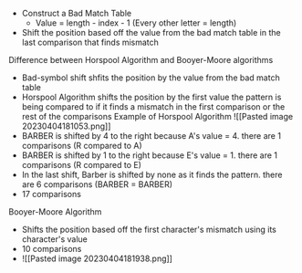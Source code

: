 - Construct a Bad Match Table
	- Value = length - index - 1 (Every other letter = length)
- Shift the position based off the value from the bad match table in the last comparison that finds  mismatch 

Difference between Horspool Algorithm and Booyer-Moore algorithms
- Bad-symbol shift  shfits the position by the value from the bad match table 
- Horspool Algorithm shifts the position by the first value the pattern is being compared to if it finds a mismatch in the first comparison or the rest of the comparisons
Example of Horspool Algorithm
![[Pasted image 20230404181053.png]] 
- BARBER is shifted by 4 to the right because A's value = 4. there are 1 comparisons (R compared to A)
- BARBER is shifted by 1 to the right because E's value = 1. there are 1 comparisons (R compared to E)
- In the last shift, Barber is shifted by none as it finds the pattern. there are 6 comparisons (BARBER = BARBER)
- 17 comparisons

Booyer-Moore Algorithm
- Shifts the position based off the first character's mismatch using its character's value
- 10 comparisons
- ![[Pasted image 20230404181938.png]] 